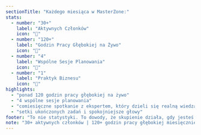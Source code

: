 ```yaml
---
sectionTitle: "Każdego miesiąca w MasterZone:"
stats:
  - number: "30+"
    label: "Aktywnych Członków"
    icon: "👥"
  - number: "120+"
    label: "Godzin Pracy Głębokiej na Żywo"
    icon: "🎯"
  - number: "4"
    label: "Wspólne Sesje Planowania"
    icon: "📅"
  - number: "1"
    label: "Praktyk Biznesu"
    icon: "💼"
highlights:
  - "ponad 120 godzin pracy głębokiej na żywo"
  - "4 wspólne sesje planowania"
  - "comiesięczne spotkanie z ekspertem, który dzieli się realną wiedzą"
  - "setki ukończonych zadań i spokojniejsze głowy"
footer: "To nie statystyki. To dowody, że skupienie działa, gdy jesteś we właściwym miejscu."
note: "30+ aktywnych członków | 120+ godzin pracy głębokiej miesięcznie | 40+ godzin materiałów | Co miesiąc nowy ekspert"
---
```

